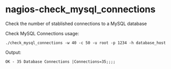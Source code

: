# nagios-check_mysql_connections
Check the number of stablished connections to a MySQL database

Check MySQL Connections usage: 
```
./check_mysql_connections -w 40 -c 50 -u root -p 1234 -h database_host
```
Output: 
```
OK - 35 Database Connections |Connections=35;;;;
```
